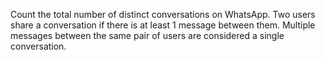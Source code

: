 Count the total number of distinct conversations on WhatsApp. 
Two users share a conversation if there is at least 1 message between them. 
Multiple messages between the same pair of users are considered a single conversation.